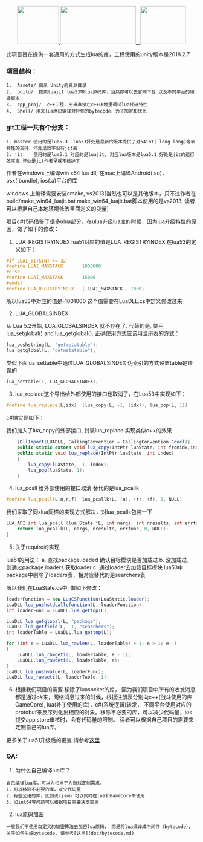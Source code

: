 <p align="center">
    <a href="https://www.lua.org/">
	    <img src="http://www.runoob.com/manual/lua53doc/logo.gif" width="110" height="100">
	</a>
	<a href="https://unity3d.com/cn/">
	    <img src="https://huailiang.github.io/img/unity.jpeg" width="200" height="100">
	</a>
    	<a href="https://huailiang.github.io/">
    	<img src="https://huailiang.github.io/img/avatar-Alex.jpg" width="120" height="100">
   	</a>
</p>

此项目旨在提供一套通用的方式生成lua的库，工程使用的unity版本是2018.2.7


### 项目结构：
```
1.  Assets/ 目录 Unity的资源目录
2.  build/  提供luajit lua53等lua原码库，当然你可以去官网下载 以及不同平台的编译脚本
3.  cpp_proj/  c++工程，用来直接在c++环境里调试lua代码特性 
4.  Shell/ 用来lua原码编译对应到的bytecode，为了加密和优化
```


### git工程一共有个分支：
```
1. master 使用的是lua5.3  lua53好处是最新的版本提供了对64int( long long)等新特性的支持，坏处是效率没有jit高
2. jit    使用的是lua5.1 对应的是luajit, 对应lua版本是lua5.1 好处是jit的运行效率高 坏处是jit作者早就不维护了
```


作者在windows上编译win x64 lua dll, 在mac上编译Android(.so)，osx(.bundle), ios(.a)平台的库

windows 上编译需要安装cmake, vs2013(当然也可以是其他版本，只不过作者在build/make_win64_luajit.bat make_win64_luajit.bat脚本使用的是vs2013, 读者可以根据自己本地环境修改里面定义的变量)


项目c#代码借鉴了很多ulua部分，在ulua升级lua库的时候，因为lua升级特性的原因，做了如下的修改：
1. LUA_REGISTRYINDEX  lua51对应的值是LUA_REGISTRYINDEX 在lua53的定义如下：
``` c++
#if LUAI_BITSINT >= 32
#define LUAI_MAXSTACK		1000000
#else
#define LUAI_MAXSTACK		15000
#endif
#define LUA_REGISTRYINDEX	(-LUAI_MAXSTACK - 1000)
```
所以lua53中对应的值是-1001000  这个值需要在LuaDLL.cs中定义修改过来

2. LUA_GLOBALSINDEX

从 Lua 5.2开始, LUA_GLOBALSINDEX 就不存在了. 代替的是, 使用lua_setglobal() and lua_getglobal(). 正确使用方式应该用注册表的方式：

```c++
lua_pushstring(L, "getmetatable");
lua_getglobal(L, "getmetatable"); 
```

类似下面lua_settable中通过LUA_GLOBALSINDEX 伪索引的方式设置table是错误的
```c++
lua_settable(L, LUA_GLOBALSINDEX);
```

3. lua_replace这个导出给外部使用的接口也取消了，在Lua53中实现如下：

```c++
#define lua_replace(L,idx)	(lua_copy(L, -1, (idx)), lua_pop(L, 1))
```

c#端实现如下：

我们加入了lua_copy的外部接口, 封装lua_replace 实现类似c++的效果

```csharp
    [DllImport(LUADLL, CallingConvention = CallingConvention.Cdecl)]
    public static extern void lua_copy(IntPtr luaState, int fromidx,int toidx);
    public static void lua_replace(IntPtr luaState, int index)
    {
        lua_copy(luaState, -1, index);
        lua_pop(luaState, 1);
    }
```

4. lua_pcall 给外部使用的接口取消 替代的是lua_pcallk

```c++
#define lua_pcall(L,n,r,f)	lua_pcallk(L, (n), (r), (f), 0, NULL)
```

我们采取了同xlua同样的实现方式解决，对lua_pcallk包装一下
```c++ 
LUA_API int lua_pcall (lua_State *L, int nargs, int nresults, int errfunc) {
	return lua_pcallk(L, nargs, nresults, errfunc, 0, NULL);
}
```

5. 关于require的实现

  lua51的用法：
 	a. 查找package.loaded 确认目标模块是否加载过
	b. 没加载过，则通过package.loaders 获取loader
	c. 通过loader去加载目标模块
  lua53中package中剔除了loaders表，相对应替代的是searchers表

  所以我们在LuaState.cs中, 做如下修改：
```csharp
loaderFunction = new LuaCSFunction(LuaStatic.loader);
LuaDLL.lua_pushstdcallcfunction(L, loaderFunction);
int loaderFunc = LuaDLL.lua_gettop(L);

LuaDLL.lua_getglobal(L, "package");
LuaDLL.lua_getfield(L, -1, "searchers");
int loaderTable = LuaDLL.lua_gettop(L);

for (int e = LuaDLL.lua_rawlen(L, loaderTable) + 1; e > 1; e--)
{
    LuaDLL.lua_rawgeti(L, loaderTable, e - 1);
    LuaDLL.lua_rawseti(L, loaderTable, e);
}
LuaDLL.lua_pushvalue(L, loaderFunc);
LuaDLL.lua_rawseti(L, loaderTable, 1);
```


6. 根据我们项目的需要 移除了luasocket的库， 因为我们项目中所有的收发消息都是通过c#来，网络消息过来的时候，根据注册表分别向c++(战斗使用的库GameCore), lua(补丁使用的库)，c#(系统逻辑)转发， 不同平台使用对应的protobuf来反序列化出相应的对象。移除不必要的库，可以减少代码量，ios提交app store审核时，会有代码量的限制。 读者可以根据自己项目的需要来定制自己的lua库。


更多关于lua51升级后的更变 请参考[这里](/doc/luachanges.md)
### QA:

1. 为什么自己编译lua库？

```
自己编译lua库，可以为相当于为游戏定制需求。
1，可以移除不必要的库，减少代码量 
2，有些公用的库，比如说cjson 可以同时在lua和GameCore中使用
3，如int64等问题可以根据项目需要决定取舍
```

2. lua原码加密

```
一般我们不使用自定义的加密算法去加密lua原码， 而是将lua编译成中间件（bytecode），关于如何生成bytecode, 请参考[这里](doc/bytecode.md)
```